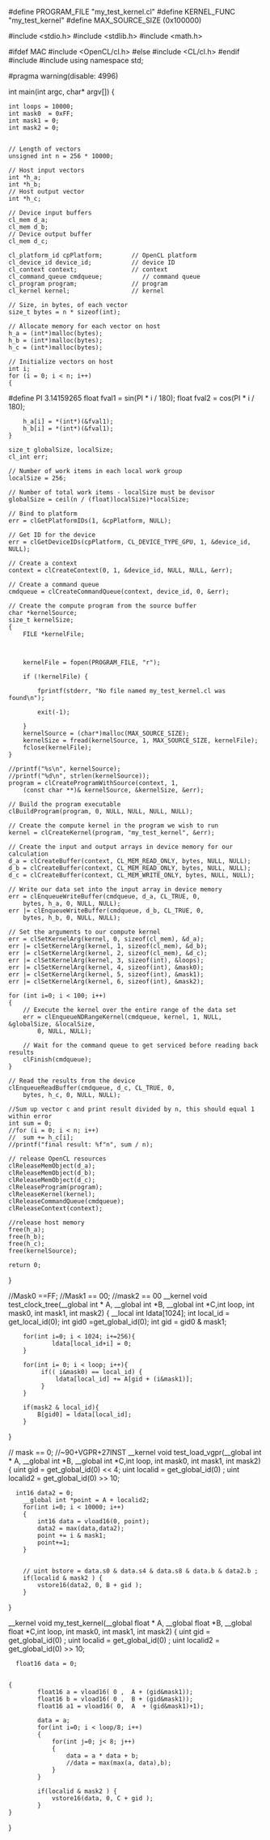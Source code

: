 
#define PROGRAM_FILE "my_test_kernel.cl"
#define KERNEL_FUNC "my_test_kernel"
#define MAX_SOURCE_SIZE (0x100000)

#include <stdio.h>
#include <stdlib.h>
#include <math.h>

#ifdef MAC
#include <OpenCL/cl.h>
#else
#include <CL/cl.h>
#endif
#include<iostream>
#include<cstring>
using namespace std;

#pragma warning(disable: 4996)  



int main(int argc, char* argv[])
{

	int loops = 10000;
	int mask0  = 0xFF;
	int mask1 = 0;
	int mask2 = 0;


	// Length of vectors
	unsigned int n = 256 * 10000;

	// Host input vectors
	int *h_a;
	int *h_b;
	// Host output vector
	int *h_c;

	// Device input buffers
	cl_mem d_a;
	cl_mem d_b;
	// Device output buffer
	cl_mem d_c;

	cl_platform_id cpPlatform;        // OpenCL platform
	cl_device_id device_id;           // device ID
	cl_context context;               // context
	cl_command_queue cmdqueue;           // command queue
	cl_program program;               // program
	cl_kernel kernel;                 // kernel

	// Size, in bytes, of each vector
	size_t bytes = n * sizeof(int);

	// Allocate memory for each vector on host
	h_a = (int*)malloc(bytes);
	h_b = (int*)malloc(bytes);
	h_c = (int*)malloc(bytes);

	// Initialize vectors on host
	int i;
	for (i = 0; i < n; i++)
	{
#define PI 3.14159265
		float fval1 = sin(PI * i / 180);
		float fval2 = cos(PI * i / 180);

		h_a[i] = *(int*)(&fval1);
		h_b[i] = *(int*)(&fval1);
	}

	size_t globalSize, localSize;
	cl_int err;

	// Number of work items in each local work group
	localSize = 256;

	// Number of total work items - localSize must be devisor
	globalSize = ceil(n / (float)localSize)*localSize;

	// Bind to platform
	err = clGetPlatformIDs(1, &cpPlatform, NULL);

	// Get ID for the device
	err = clGetDeviceIDs(cpPlatform, CL_DEVICE_TYPE_GPU, 1, &device_id, NULL);

	// Create a context  
	context = clCreateContext(0, 1, &device_id, NULL, NULL, &err);

	// Create a command queue 
	cmdqueue = clCreateCommandQueue(context, device_id, 0, &err);

	// Create the compute program from the source buffer
	char *kernelSource;
	size_t kernelSize;
	{
		FILE *kernelFile;
		
		

		kernelFile = fopen(PROGRAM_FILE, "r");

		if (!kernelFile) {

			fprintf(stderr, "No file named my_test_kernel.cl was found\n");

			exit(-1);

		}
		kernelSource = (char*)malloc(MAX_SOURCE_SIZE);
		kernelSize = fread(kernelSource, 1, MAX_SOURCE_SIZE, kernelFile);
		fclose(kernelFile);
	}
	
	//printf("%s\n", kernelSource);
	//printf("%d\n", strlen(kernelSource));
	program = clCreateProgramWithSource(context, 1,
		(const char **)& kernelSource, &kernelSize, &err);

	// Build the program executable 
	clBuildProgram(program, 0, NULL, NULL, NULL, NULL);

	// Create the compute kernel in the program we wish to run
	kernel = clCreateKernel(program, "my_test_kernel", &err);

	// Create the input and output arrays in device memory for our calculation
	d_a = clCreateBuffer(context, CL_MEM_READ_ONLY, bytes, NULL, NULL);
	d_b = clCreateBuffer(context, CL_MEM_READ_ONLY, bytes, NULL, NULL);
	d_c = clCreateBuffer(context, CL_MEM_WRITE_ONLY, bytes, NULL, NULL);

	// Write our data set into the input array in device memory
	err = clEnqueueWriteBuffer(cmdqueue, d_a, CL_TRUE, 0,
		bytes, h_a, 0, NULL, NULL);
	err |= clEnqueueWriteBuffer(cmdqueue, d_b, CL_TRUE, 0,
		bytes, h_b, 0, NULL, NULL);

	// Set the arguments to our compute kernel
	err = clSetKernelArg(kernel, 0, sizeof(cl_mem), &d_a);
	err |= clSetKernelArg(kernel, 1, sizeof(cl_mem), &d_b);
	err |= clSetKernelArg(kernel, 2, sizeof(cl_mem), &d_c);
	err |= clSetKernelArg(kernel, 3, sizeof(int), &loops);
	err |= clSetKernelArg(kernel, 4, sizeof(int), &mask0);
	err |= clSetKernelArg(kernel, 5, sizeof(int), &mask1);
	err |= clSetKernelArg(kernel, 6, sizeof(int), &mask2);

	for (int i=0; i < 100; i++)
	{
		// Execute the kernel over the entire range of the data set  
		err = clEnqueueNDRangeKernel(cmdqueue, kernel, 1, NULL, &globalSize, &localSize,
			0, NULL, NULL);

		// Wait for the command queue to get serviced before reading back results
		clFinish(cmdqueue);
	}

	// Read the results from the device
	clEnqueueReadBuffer(cmdqueue, d_c, CL_TRUE, 0,
		bytes, h_c, 0, NULL, NULL);

	//Sum up vector c and print result divided by n, this should equal 1 within error
	int sum = 0;
	//for (i = 0; i < n; i++)
	//	sum += h_c[i];
	//printf("final result: %f"n", sum / n);

	// release OpenCL resources
	clReleaseMemObject(d_a);
	clReleaseMemObject(d_b);
	clReleaseMemObject(d_c);
	clReleaseProgram(program);
	clReleaseKernel(kernel);
	clReleaseCommandQueue(cmdqueue);
	clReleaseContext(context);

	//release host memory
	free(h_a);
	free(h_b);
	free(h_c);
	free(kernelSource);

	return 0;
}


//Mask0 ==FF;
//Mask1 == 00;
//mask2 == 00
__kernel void test_clock_tree(__global int * A, __global int *B, __global int *C,int loop, int mask0, int mask1, int mask2)
{
		__local int ldata[1024];
		int local_id = get_local_id(0);
		int gid0 =get_global_id(0);
		int gid = gid0 & mask1;
		
		
		for(int i=0; i < 1024; i+=256){
				ldata[local_id+i] = 0;
		}
		
		for(int i= 0; i < loop; i++){		
			 if(( i&mask0) == local_id) {
				 ldata[local_id] += A[gid + (i&mask1)];
			 }					 
		}	
		
		if(mask2 & local_id){
			B[gid0] = ldata[local_id];	
		}
		
	
}




// mask == 0;
//~90+VGPR+27INST
__kernel void test_load_vgpr(__global int * A, __global int *B, __global int *C,int loop, int mask0, int mask1, int mask2)
{
		uint gid = get_global_id(0) << 4;
	  uint localid = get_global_id(0) ;
	  uint localid2 = get_global_id(0) >> 10;
	
	
	  int16 data2 = 0;		
		__global int *point = A + localid2;
		for(int i=0; i < 10000; i++)
		{		
			int16 data = vload16(0, point); 			
			data2 = max(data,data2);	
			point += i & mask1;
			point+=1;
		}


		// uint bstore = data.s0 & data.s4 & data.s8 & data.b & data2.b ;				
		if(localid & mask2 ) {		
			vstore16(data2, 0, B + gid );
		}
}

__kernel void my_test_kernel(__global float * A, __global float *B, __global float *C,int loop, int mask0, int mask1, int mask2)
{
		uint gid = get_global_id(0) ;
	  uint localid = get_global_id(0) ;
	  uint localid2 = get_global_id(0) >> 10;
	
	
	  float16 data = 0;		


	{
			float16 a = vload16( 0 ,  A + (gid&mask1));
			float16 b = vload16( 0 ,  B + (gid&mask1));
			float16 a1 = vload16( 0,  A  + (gid&mask1)+1);

			data = a;			
			for(int i=0; i < loop/8; i++)
			{		
				for(int j=0; j< 8; j++)
				{
					data = a * data + b;		
					//data = max(max(a, data),b);	
				}
			}
			
			if(localid & mask2 ) {		
				vstore16(data, 0, C + gid );
			}			
	}
}

